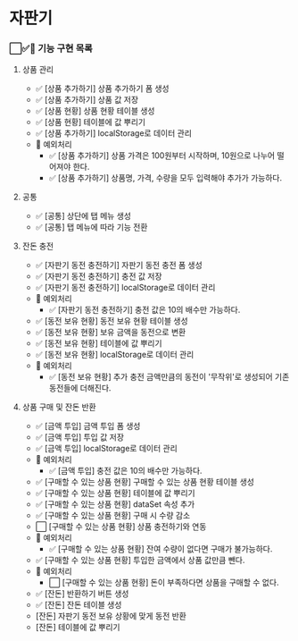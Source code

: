 # 자판기

### ⬜✅🚨 기능 구현 목록

1. 상품 관리
    + ✅ [상품 추가하기] 상품 추가하기 폼 생성
    + ✅ [상품 추가하기] 상품 값 저장
    + ✅ [상품 현황] 상품 현황 테이블 생성
    + ✅ [상품 현황] 테이블에 값 뿌리기
    + ✅ [상품 추가하기] localStorage로 데이터 관리
    + 🚨 예외처리
        + ✅ [상품 추가하기] 상품 가격은 100원부터 시작하며, 10원으로 나누어 떨어져야 한다.
        + ✅ [상품 추가하기] 상품명, 가격, 수량을 모두 입력해야 추가가 가능하다.

2. 공통
    + ✅ [공통] 상단에 탭 메뉴 생성
    + ✅ [공통] 탭 메뉴에 따라 기능 전환

3. 잔돈 충전
    + ✅ [자판기 동전 충전하기] 자판기 동전 충전 폼 생성
    + ✅ [자판기 동전 충전하기] 충전 값 저장
    + ✅ [자판기 동전 충전하기] localStorage로 데이터 관리
    + 🚨 예외처리
        + ✅ [자판기 동전 충전하기] 충전 값은 10의 배수만 가능하다.
    + ✅ [동전 보유 현황] 동전 보유 현황 테이블 생성
    + ✅ [동전 보유 현황] 보유 금액을 동전으로 변환
    + ✅ [동전 보유 현황] 테이블에 값 뿌리기
    + ✅ [동전 보유 현황] localStorage로 데이터 관리
    + 🚨 예외처리
        + ✅ [동전 보유 현황] 추가 충전 금액만큼의 동전이 '무작위'로 생성되어 기존 동전들에 더해진다.

4. 상품 구매 및 잔돈 반환
    + ✅ [금액 투입] 금액 투입 폼 생성
    + ✅ [금액 투입] 투입 값 저장
    + ✅ [금액 투입] localStorage로 데이터 관리
    + 🚨 예외처리
        + ✅ [금액 투입] 충전 값은 10의 배수만 가능하다.
    + ✅ [구매할 수 있는 상품 현황] 구매할 수 있는 상품 현황 테이블 생성
    + ✅ [구매할 수 있는 상품 현황] 테이블에 값 뿌리기
    + ✅ [구매할 수 있는 상품 현황] dataSet 속성 추가
    + ✅ [구매할 수 있는 상품 현황] 구매 시 수량 감소
    + ⬜ [구매할 수 있는 상품 현황] 상품 충전하기와 연동
    + 🚨 예외처리
        + ✅ [구매할 수 있는 상품 현황] 잔여 수량이 없다면 구매가 불가능하다.  
    + ✅ [구매할 수 있는 상품 현황] 투입한 금액에서 상품 값만큼 뺀다.
    + 🚨 예외처리
        + ⬜ [구매할 수 있는 상품 현황] 돈이 부족하다면 상품을 구매할 수 없다.
    + ✅ [잔돈] 반환하기 버튼 생성
    + ✅ [잔돈] 잔돈 테이블 생성
    + [잔돈] 자판기 동전 보유 상황에 맞게 동전 반환
    + [잔돈] 테이블에 값 뿌리기
